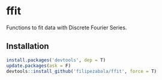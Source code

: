 # ffit
Functions to fit data with Discrete Fourier Series.

## Installation
```r
install.packages('devtools', dep = T)
update.packages(ask = F)
devtools::install_github('filipezabala/ffit', force = T)
```
